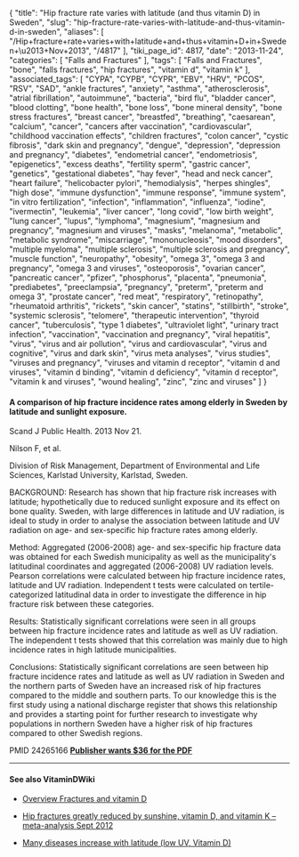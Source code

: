{
    "title": "Hip fracture rate varies with latitude (and thus vitamin D) in Sweden",
    "slug": "hip-fracture-rate-varies-with-latitude-and-thus-vitamin-d-in-sweden",
    "aliases": [
        "/Hip+fracture+rate+varies+with+latitude+and+thus+vitamin+D+in+Sweden+\u2013+Nov+2013",
        "/4817"
    ],
    "tiki_page_id": 4817,
    "date": "2013-11-24",
    "categories": [
        "Falls and Fractures"
    ],
    "tags": [
        "Falls and Fractures",
        "bone",
        "falls fractures",
        "hip fractures",
        "vitamin d",
        "vitamin k"
    ],
    "associated_tags": [
        "CYPA",
        "CYPB",
        "CYPR",
        "EBV",
        "HRV",
        "PCOS",
        "RSV",
        "SAD",
        "ankle fractures",
        "anxiety",
        "asthma",
        "atherosclerosis",
        "atrial fibrillation",
        "autoimmune",
        "bacteria",
        "bird flu",
        "bladder cancer",
        "blood clotting",
        "bone health",
        "bone loss",
        "bone mineral density",
        "bone stress fractures",
        "breast cancer",
        "breastfed",
        "breathing",
        "caesarean",
        "calcium",
        "cancer",
        "cancers after vaccination",
        "cardiovascular",
        "childhood vaccination effects",
        "children fractures",
        "colon cancer",
        "cystic fibrosis",
        "dark skin and pregnancy",
        "dengue",
        "depression",
        "depression and pregnancy",
        "diabetes",
        "endometrial cancer",
        "endometriosis",
        "epigenetics",
        "excess deaths",
        "fertility sperm",
        "gastric cancer",
        "genetics",
        "gestational diabetes",
        "hay fever",
        "head and neck cancer",
        "heart failure",
        "helicobacter pylori",
        "hemodialysis",
        "herpes shingles",
        "high dose",
        "immune dysfunction",
        "immune response",
        "immune system",
        "in vitro fertilization",
        "infection",
        "inflammation",
        "influenza",
        "iodine",
        "ivermectin",
        "leukemia",
        "liver cancer",
        "long covid",
        "low birth weight",
        "lung cancer",
        "lupus",
        "lymphoma",
        "magnesium",
        "magnesium and pregnancy",
        "magnesium and viruses",
        "masks",
        "melanoma",
        "metabolic",
        "metabolic syndrome",
        "miscarriage",
        "mononucleosis",
        "mood disorders",
        "multiple myeloma",
        "multiple sclerosis",
        "multiple sclerosis and pregnancy",
        "muscle function",
        "neuropathy",
        "obesity",
        "omega 3",
        "omega 3 and pregnancy",
        "omega 3 and viruses",
        "osteoporosis",
        "ovarian cancer",
        "pancreatic cancer",
        "pfizer",
        "phosphorus",
        "placenta",
        "pneumonia",
        "prediabetes",
        "preeclampsia",
        "pregnancy",
        "preterm",
        "preterm and omega 3",
        "prostate cancer",
        "red meat",
        "respiratory",
        "retinopathy",
        "rheumatoid arthritis",
        "rickets",
        "skin cancer",
        "statins",
        "stillbirth",
        "stroke",
        "systemic sclerosis",
        "telomere",
        "therapeutic intervention",
        "thyroid cancer",
        "tuberculosis",
        "type 1 diabetes",
        "ultraviolet light",
        "urinary tract infection",
        "vaccination",
        "vaccination and pregnancy",
        "viral hepatitis",
        "virus",
        "virus and air pollution",
        "virus and cardiovascular",
        "virus and cognitive",
        "virus and dark skin",
        "virus meta analyses",
        "virus studies",
        "viruses and pregnancy",
        "viruses and vitamin d receptor",
        "vitamin d and viruses",
        "vitamin d binding",
        "vitamin d deficiency",
        "vitamin d receptor",
        "vitamin k and viruses",
        "wound healing",
        "zinc",
        "zinc and viruses"
    ]
}


#### A comparison of hip fracture incidence rates among elderly in Sweden by latitude and sunlight exposure.

Scand J Public Health. 2013 Nov 21. 

Nilson F, et al. 

Division of Risk Management, Department of Environmental and Life Sciences, Karlstad University, Karlstad, Sweden.

BACKGROUND: Research has shown that hip fracture risk increases with latitude; hypothetically due to reduced sunlight exposure and its effect on bone quality. Sweden, with large differences in latitude and UV radiation, is ideal to study in order to analyse the association between latitude and UV radiation on age- and sex-specific hip fracture rates among elderly. 

Method: Aggregated (2006-2008) age- and sex-specific hip fracture data was obtained for each Swedish municipality as well as the municipality's latitudinal coordinates and aggregated (2006-2008) UV radiation levels. Pearson correlations were calculated between hip fracture incidence rates, latitude and UV radiation. Independent t tests were calculated on tertile-categorized latitudinal data in order to investigate the difference in hip fracture risk between these categories. 

Results: Statistically significant correlations were seen in all groups between hip fracture incidence rates and latitude as well as UV radiation. The independent t tests showed that this correlation was mainly due to high incidence rates in high latitude municipalities. 

Conclusions: Statistically significant correlations are seen between hip fracture incidence rates and latitude as well as UV radiation in Sweden and the northern parts of Sweden have an increased risk of hip fractures compared to the middle and southern parts. To our knowledge this is the first study using a national discharge register that shows this relationship and provides a starting point for further research to investigate why populations in northern Sweden have a higher risk of hip fractures compared to other Swedish regions.

PMID 24265166  **[Publisher wants $36 for the PDF](http://sjp.sagepub.com/content/42/2/201.long)** 

---

#### See also VitaminDWiki

* [Overview Fractures and vitamin D](/tags/overview-fractures-and-vitamin-d.html)

* [Hip fractures greatly reduced by sunshine, vitamin D, and vitamin K – meta-analysis Sept 2012](/posts/hip-fractures-greatly-reduced-by-sunshine-vitamin-d-and-vitamin-k-meta-analysis)

* [Many diseases increase with latitude (low UV, Vitamin D) ](/tags/many-diseases-increase-with-latitude-low-uv-vitamin-d.html)